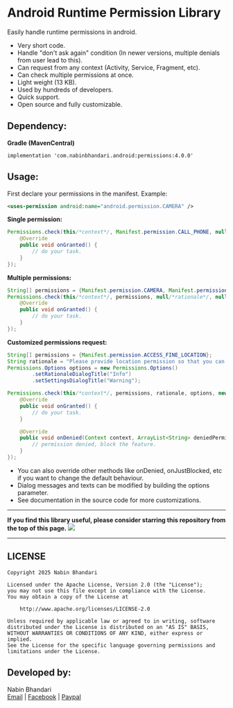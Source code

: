 Android Runtime Permission Library
==================================
Easily handle runtime permissions in android.

 * Very short code.
 * Handle "don't ask again" condition (In newer versions, multiple denials from user lead to this).
 * Can request from any context (Activity, Service, Fragment, etc).
 * Can check multiple permissions at once.
 * Light weight (13 KB).
 * Used by hundreds of developers.
 * Quick support.
 * Open source and fully customizable.

Dependency:
-----------

**Gradle (MavenCentral)**
```
implementation 'com.nabinbhandari.android:permissions:4.0.0'
```

Usage:
------

First declare your permissions in the manifest.
Example:

```xml
<uses-permission android:name="android.permission.CAMERA" />
```

**Single permission:**
```java
Permissions.check(this/*context*/, Manifest.permission.CALL_PHONE, null, new PermissionHandler() {
    @Override
    public void onGranted() {
        // do your task.
    }
});
```

**Multiple permissions:**
```java
String[] permissions = {Manifest.permission.CAMERA, Manifest.permission.READ_CONTACTS};
Permissions.check(this/*context*/, permissions, null/*rationale*/, null/*options*/, new PermissionHandler() {
    @Override
    public void onGranted() {
        // do your task.
    }
});
```

**Customized permissions request:**
```java
String[] permissions = {Manifest.permission.ACCESS_FINE_LOCATION};
String rationale = "Please provide location permission so that you can ...";
Permissions.Options options = new Permissions.Options()
        .setRationaleDialogTitle("Info")
        .setSettingsDialogTitle("Warning");

Permissions.check(this/*context*/, permissions, rationale, options, new PermissionHandler() {
    @Override
    public void onGranted() {
        // do your task.
    }

    @Override
    public void onDenied(Context context, ArrayList<String> deniedPermissions) {
        // permission denied, block the feature.
    }
});
```

 * You can also override other methods like onDenied, onJustBlocked, etc if you want to change the default behaviour.
 * Dialog messages and texts can be modified by building the options parameter.
 * See documentation in the source code for more customizations.
 
---

**If you find this library useful, please consider starring this repository from the top of this page.**
[![](https://i.imgur.com/oSLuE0e.png)](#)

---

## LICENSE
    Copyright 2025 Nabin Bhandari

    Licensed under the Apache License, Version 2.0 (the "License");
    you may not use this file except in compliance with the License.
    You may obtain a copy of the License at

        http://www.apache.org/licenses/LICENSE-2.0

    Unless required by applicable law or agreed to in writing, software
    distributed under the License is distributed on an "AS IS" BASIS,
    WITHOUT WARRANTIES OR CONDITIONS OF ANY KIND, either express or implied.
    See the License for the specific language governing permissions and
    limitations under the License.

## Developed by:
Nabin Bhandari  
[Email](mailto:bnabin51@gmail.com) | [Facebook](https://facebook.com/bnabin51) | [Paypal](https://paypal.me/bnabin51)
